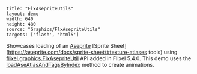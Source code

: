 ```
title: "FlxAsepriteUtils"
layout: demo
width: 640
height: 480
source: "Graphics/FlxAsepriteUtils"
targets: ['flash', 'html5']
```

Showcases loading of an [Aseprite](https://www.aseprite.org/) [Sprite Sheet](https://aseprite.com/docs/sprite-sheet/#texture-atlases tools) using [flixel.graphics.FlxAsepriteUtil](https://api.haxeflixel.com/flixel/graphics/FlxAsepriteUtil.html) API added in Flixel 5.4.0. This demo uses the [loadAseAtlasAndTagsByIndex](https://api.haxeflixel.com/flixel/graphics/FlxAsepriteUtil.html#addAseAtlasTagsByIndex) method to create animations.
